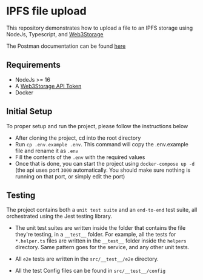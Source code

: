 # IPFS file upload

This repository demonstrates how to upload a file to an IPFS storage using NodeJs, Typescript, and [Web3Storage](https://web3.storage/docs/)

The Postman documentation can be found [here](https://google.com)

## Requirements

- NodeJs >= 16
- A [Web3Storage API Token](https://web3.storage/docs/#get-an-api-token) 
- Docker

## Initial Setup

To proper setup and run the project, please follow the instructions below

- After cloning the project, cd into the root directory
- Run ```cp .env.example .env```. This command will copy the .env.example file and rename it as `.env`
- Fill the contents of the `.env` with the required values
- Once that is done, you can start the project using `docker-compose up -d` (the api uses port `3000` automatically. You should make sure nothing is running on that port, or simply edit the port)

## Testing

The project contains both a `unit test suite` and an `end-to-end` test suite, all orchestrated using the Jest testing library.

- The unit test suites are written inside the folder that contains the file they're testing, in a `__test__` folder. For example, all the tests  for `*.helper.ts` files are written in the `__test__` folder inside the `helpers` directory. Same pattern goes for the service, and any other unit tests.

- All `e2e` tests are written in the `src/__test__/e2e` directory.
- All the test Config files can be found in `src/__test__/config`


